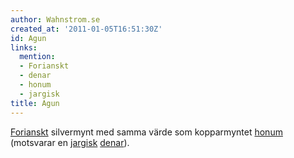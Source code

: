 ```yaml
---
author: Wahnstrom.se
created_at: '2011-01-05T16:51:30Z'
id: Agun
links:
  mention:
  - Forianskt
  - denar
  - honum
  - jargisk
title: Agun
---
```


[Forianskt] silvermynt med samma värde som kopparmyntet [honum] (motsvarar en [jargisk][] [denar]).

  [Forianskt]: Forianskt
  [honum]: honum
  [jargisk]: jargisk
  [denar]: denar